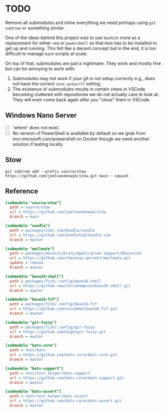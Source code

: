 # TODO

Remove all submodules and inline everything we need perhaps using `git subtree` or something similar.

One of the ideas behind this project was to use `bash`/`sh` more as a replacement for either `cmd` or `powershell` so that less has to be installed to get up and running. This felt like a decent concept but in the end, it is too difficult to manage `bash` scripts at scale.

On top of that, submodules are just a nightmare. They work and mostly fine but can be annoying to work with:

1. Submodules may not work if your git is not setup correctly e.g., does not have the correct `core.autocrlf` setting.
2. The existence of submodules results in certain views in VSCode becoming cluttered with repositories we do not actually care to look at. They will even come back again after you "close" them in VSCode.

## Windows Nano Server

- [ ] 'where' does not exist.
- [ ] No version of PowerShell is available by default so we grab from mcr.microsoft.com/powershell on Docker though we need another solution if testing locally.

## Stow

`git subtree add --prefix source/stow https://github.com/joelvaneenwyk/stow.git main --squash`

## Reference

```ini
[submodule "source/stow"]
  path = source/stow
  url = https://github.com/joelvaneenwyk/stow
  branch = main

[submodule "vundle"]
  path = packages/vim/.vim/bundle/vundle
  url = https://github.com/VundleVim/Vundle.vim
  branch = master

[submodule "mailmate"]
  path = packages/macos/Library/Application Support/Resources
  url = https://github.com/chauncey-garrett/mailmate.git
  update = rebase
  branch = master

[submodule "base16-shell"]
  path = packages/fish/.config/base16-shell
  url = https://github.com/chriskempson/base16-shell.git
  branch = master

[submodule "base16-fzf"]
  path = packages/fish/.config/base16-fzf
  url = https://github.com/nicodebo/base16-fzf.git
  branch = master

[submodule "git-fuzzy"]
  path = packages/fish/.config/git-fuzzy
  url = https://github.com/bigH/git-fuzzy.git
  branch = master

[submodule "bats-core"]
  path = test/bats
  url = https://github.com/bats-core/bats-core.git
  branch = master

[submodule "bats-support"]
  path = test/test_helper/bats-support
  url = https://github.com/bats-core/bats-support.git
  branch = master

[submodule "bats-assert"]
  path = test/test_helper/bats-assert
  url = https://github.com/bats-core/bats-assert.git
  branch = master
```
